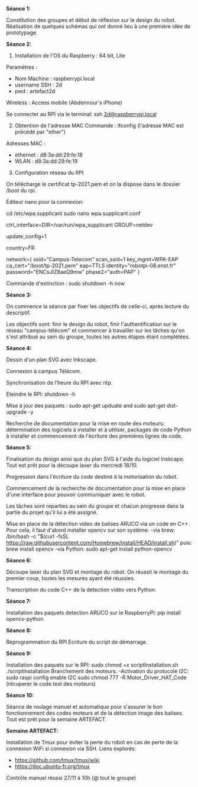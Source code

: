 **Séance 1:**

Constitution des groupes et début de réflexion sur le design du robot. Réalisation de quelques schémas qui ont donné lieu à une première idée de prototypage.


**Séance 2:**

1. Installation de l'OS du Raspberry : 64 bit, Lite

Paramètres :
- Nom Machine : raspberrypi.local
- username SSH : 2d
- pwd : artefact2d

Wireless : Access mobile (Abdennour's iPhone)

Se connecter au RPI via le terminal: ssh 2d@raspberrypi.local

2. Obtention de l'adresse MAC
Commande : ifconfig (l'adresse MAC est précédé par "ether")

Adresses MAC :
- ethernet : d8:3a:dd:29:fe:18
- WLAN : d8:3a:dd:29:fe:19

3. Configuration réseau du RPI

On télécharge le certificat tp-2021.pem et on la dispose dans le dossier /boot du rpi.

Éditeur nano pour la connexion:

cd /etc/wpa.supplicant
sudo nano wpa.supplicant.conf

ctrl_interface=DIR=/var/run/wpa_supplicant GROUP=netdev

update_config=1

country=FR

network={
    ssid="Campus-Telecom"
    scan_ssid=1
    key_mgmt=WPA-EAP
    ca_cert="/boot/tp-2021.pem"
    eap=TTLS
    identity="robotpi-08.enst.fr"
    password="ENCsJIZ8aeQ9mw"
    phase2="auth=PAP"
}

Commande d'extinction : sudo shutdown -h now


**Séance 3:**

On commence la séance par fixer les objectifs de celle-ci, après lecture du descriptif. 

Les objectifs sont: finir le design du robot, finir l'authentification sur le réseau "campus-télécom" et commencer à travailler sur les tâches qu'on s'est attribué au sein du groupe, toutes les autres étapes étant complétées.


**Séance 4:**

Dessin d'un plan SVG avec Inkscape.

Connexion à campus Télécom.

Synchronisation de l'heure du RPI avec ntp.

Eteindre le RPI: shutdown -h  

Mise à jour des paquets : sudo apt-get upduate
and sudo apt-get dist-upgrade -y

Recherche de documentation pour la mise en route des moteurs: détermination des logiciels à installer et à utiliser, packages de code Python à installer et commencement de l'écriture des premières lignes de code.


**Séance 5:**

Finalisation du design ainsi que du plan SVG à l'aide du logiciel Inskcape. Tout est prêt pour la découpe laser du mercredi 18/10.

Progression dans l'écriture du code destiné à la motorisation du robot.

Commencement de la recherche de documentation pour la mise en place d'une interface pour pouvoir communiquer avec le robot.

Les tâches sont reparties au sein du groupe et chacun progresse dans la partie du projet qu'il lui a été assigné.

Mise en place de la détection video de balises ARUCO via un code en C++.
Pour cela, il faut d'abord installer opencv sur son système:
-via brew: /bin/bash -c "$(curl -fsSL https://raw.githubusercontent.com/Homebrew/install/HEAD/install.sh)"
puis: brew install opencv
-via Python: sudo apt-get install python-opencv

**Séance 6:**

Découpe laser du plan SVG et montage du robot. On réussit le montage du premier coup, toutes les mesures ayant été réussies.

Transcription du code C++ de la detection vidéo vers Python. 


**Séance 7:**

Installation des paquets detection ARUCO sur le RaspberryPi:
pip install opencv-python 

**Séance 8:**

Reprogrammation du RPI
Ecriture du script de démarrage.

**Séance 9:**

Installation des paquets sur le RPI:
sudo chmod +x scriptInstallation.sh
./scriptInstallation
Branchement des moteurs.
-Activation du protocole I2C:
sudo raspi config 
enable I2C
sudo chmod 777 -R Motor_Driver_HAT_Code (récuperer le code test des moteurs)

**Séance 10:**

Séance de roulage manuel et automatique pour s'assurer le bon fonctionnement des codes moteurs et de la détection image des balises. Tout est prêt pour la semaine ARTEFACT.

**Semaine ARTEFACT:**

Installation de Tmux pour éviter la perte du robot en cas de perte de la connexion WiFi si connexion via SSH.
Liens explorés: 
- https://github.com/tmux/tmux/wiki
- https://doc.ubuntu-fr.org/tmux

Contrôle manuel réussi 27/11 à 10h (@ tout le groupe)
